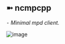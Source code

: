 ## ➼ ncmpcpp

*⁃ Minimal mpd client.*

![image](https://user-images.githubusercontent.com/89124240/152555646-6e97cba0-b5c6-497e-92c5-390f0eb8f1af.png)
